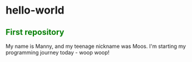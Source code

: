   <style>
  .green-text {
  color: green;
  }
  </style>
  
# hello-world
<h2 class="green-text">First repository</h2>

<p>
  My name is Manny, and my teenage nickname was Moos. I'm starting my programming journey today - woop woop!
</p>
